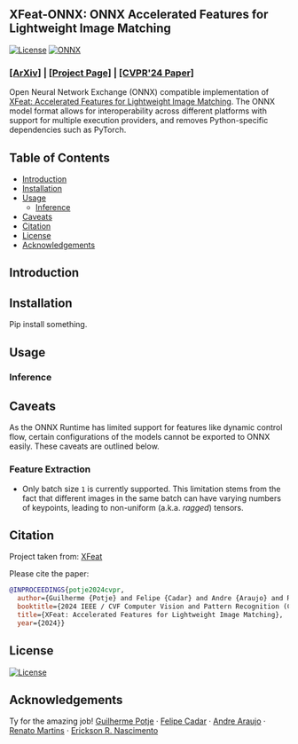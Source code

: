 ## XFeat-ONNX: ONNX Accelerated Features for Lightweight Image Matching
[![License](https://img.shields.io/badge/License-Apache_2.0-blue.svg)](LICENSE)
[![ONNX](https://img.shields.io/badge/ONNX-grey)](https://onnx.ai/)
### [[ArXiv]](https://arxiv.org/abs/2404.19174) | [[Project Page]](https://www.verlab.dcc.ufmg.br/descriptors/xfeat_cvpr24/) |  [[CVPR'24 Paper]](https://cvpr.thecvf.com/)
Open Neural Network Exchange (ONNX) compatible implementation of [XFeat: Accelerated Features for Lightweight Image Matching](https://github.com/verlab/accelerated_features/tree/main). The ONNX model format allows for interoperability across different platforms with support for multiple execution providers, and removes Python-specific dependencies such as PyTorch.

## Table of Contents
- [Introduction](#introduction)
- [Installation](#installation)
- [Usage](#usage)
  - [Inference](#inference)
- [Caveats](#caveats)
- [Citation](#citation)
- [License](#license)
- [Acknowledgements](#acknowledgements)

## Introduction

## Installation
Pip install something.

## Usage
### Inference


## Caveats
As the ONNX Runtime has limited support for features like dynamic control flow, certain configurations of the models cannot be exported to ONNX easily. These caveats are outlined below.

### Feature Extraction
- Only batch size `1` is currently supported. This limitation stems from the fact that different images in the same batch can have varying numbers of keypoints, leading to non-uniform (a.k.a. *ragged*) tensors.

## Citation
Project taken from: [XFeat](https://github.com/verlab/accelerated_features/tree/main)

Please cite the paper:
```bibtex
@INPROCEEDINGS{potje2024cvpr,
  author={Guilherme {Potje} and Felipe {Cadar} and Andre {Araujo} and Renato {Martins} and Erickson R. {Nascimento}},
  booktitle={2024 IEEE / CVF Computer Vision and Pattern Recognition (CVPR)}, 
  title={XFeat: Accelerated Features for Lightweight Image Matching}, 
  year={2024}}
```

## License
[![License](https://img.shields.io/badge/License-Apache_2.0-blue.svg)](LICENSE)

## Acknowledgements
Ty for the amazing job!
[Guilherme Potje](https://guipotje.github.io/) · [Felipe Cadar](https://eucadar.com/) · [Andre Araujo](https://andrefaraujo.github.io/) · [Renato Martins](https://renatojmsdh.github.io/) · [Erickson R. Nascimento](https://homepages.dcc.ufmg.br/~erickson/)
